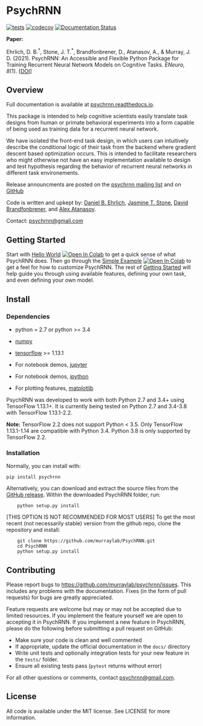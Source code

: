 # PsychRNN
[![tests](https://github.com/murraylab/PsychRNN/workflows/Test%20PsychRNN/badge.svg)](https://github.com/murraylab/PsychRNN/actions?query=workflow%3A%22Test+PsychRNN%22)
[![codecov](https://codecov.io/gh/murraylab/PsychRNN/branch/master/graph/badge.svg)](https://codecov.io/gh/murraylab/PsychRNN)
[![Documentation Status](https://readthedocs.org/projects/psychrnn/badge/?version=latest)](https://psychrnn.readthedocs.io/en/latest/?badge=latest)

**Paper:**

Ehrlich, D. B.<sup>\*</sup>, Stone, J. T.<sup>\*</sup>, Brandfonbrener, D., Atanasov, A., & Murray, J. D. (2021). PsychRNN: An Accessible and Flexible Python Package for Training Recurrent Neural Network Models on Cognitive Tasks. *ENeuro, 8*(1). [\[DOI\]](https://doi.org/10.1523/ENEURO.0427-20.2020)

## Overview

Full documentation is available at [psychrnn.readthedocs.io](https://psychrnn.readthedocs.io/).

This package is intended to help cognitive scientists easily translate task designs from human or primate behavioral experiments into a form capable of being used as training data for a recurrent neural network.

We have isolated the front-end task design, in which users can intuitively describe the conditional logic of their task from the backend where gradient descent based optimization occurs. This is intended to facilitate researchers who might otherwise not have an easy implementation available to design and test hypothesis regarding the behavior of recurrent neural networks in different task environements.

Release announcments are posted on the [psychrnn mailing list](https://www.freelists.org/list/psychrnn>) and on [GitHub](https://github.com/murraylab/PsychRNN)

Code is written and upkept by: [Daniel B. Ehrlich](https://github.com/dbehrlich>), [Jasmine T. Stone](https://github.com/syncrostone/), [David Brandfonbrener](https://github.com/davidbrandfonbrener), and [Alex Atanasov](https://github.com/ABAtanasov).

Contact: psychrnn@gmail.com 

## Getting Started

Start with [Hello World](https://psychrnn.readthedocs.io/en/latest/notebooks/Minimal_Example.html) [![Open In Colab](https://colab.research.google.com/assets/colab-badge.svg)](https://colab.research.google.com/github/murraylab/PsychRNN/blob/master/docs/notebooks/Minimal_Example.ipynb) to get a quick sense of what PsychRNN does. Then go through the [Simple Example](https://psychrnn.readthedocs.io/en/latest/notebooks/PerceptualDiscrimination.html) [![Open In Colab](https://colab.research.google.com/assets/colab-badge.svg)](https://colab.research.google.com/github/murraylab/PsychRNN/blob/master/docs/notebooks/PerceptualDiscrimination.ipynb) to get a feel for how to customize PsychRNN. The rest of [Getting Started](https://psychrnn.readthedocs.io/en/quickstart.html) will help guide you through using available features, defining your own task, and even defining your own model.

## Install

### Dependencies

- python = 2.7 or python >= 3.4
- [numpy](http://www.numpy.org/)
- [tensorflow](https://www.tensorflow.org/) >= 1.13.1

- For notebook demos, [jupyter](https://jupyter.org/)
- For notebook demos, [ipython](https://ipython.org/)
- For plotting features, [matplotlib](https://matplotlib.org/)

PsychRNN was developed to work with both Python 2.7 and 3.4+ using TensorFlow 1.13.1+. It is currently being tested on Python 2.7 and 3.4-3.8 with TensorFlow 1.13.1-2.2.

**Note:** TensorFlow 2.2 does not support Python < 3.5. Only TensorFlow 1.13.1-1.14 are compatible with Python 3.4. Python 3.8 is only supported by TensorFlow 2.2.

### Installation

Normally, you can install with:

	pip install psychrnn

Alternatively, you can download and extract the source files from the [GitHub release](https://github.com/murraylab/psychrnn/releases/). Within the downloaded PsychRNN folder, run:

        python setup.py install

[THIS OPTION IS NOT RECOMMENDED FOR MOST USERS] To get the most recent (not necessarily stable) version from the github repo, clone the repository and install:

        git clone https://github.com/murraylab/PsychRNN.git
        cd PsychRNN
        python setup.py install

## Contributing

Please report bugs to https://github.com/murraylab/psychrnn/issues.  This
includes any problems with the documentation.  Fixes (in the form of
pull requests) for bugs are greatly appreciated.

Feature requests are welcome but may or may not be accepted due to limited
resources. If you implement the feature yourself we are open
to accepting it in PsychRNN.  If you implement a new feature in PsychRNN,
please do the following before submitting a pull request on GitHub:

- Make sure your code is clean and well commented
- If appropriate, update the official documentation in the ``docs/``
  directory
- Write unit tests and optionally integration tests for your new
  feature in the ``tests/`` folder.
- Ensure all existing tests pass (``pytest`` returns without
  error)

For all other questions or comments, contact psychrnn@gmail.com.

## License

All code is available under the MIT license. See LICENSE for more information.
